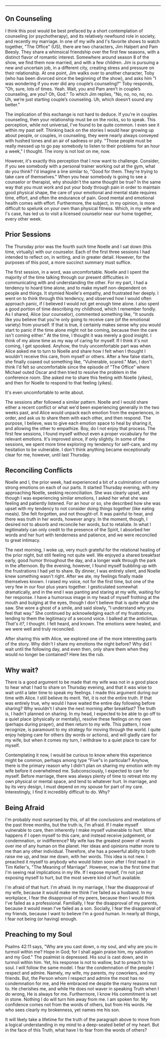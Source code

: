 ---

## On Counseling
I think this post would be best prefaced by a short contemplation of counseling (or psychotherapy), and its relatively newfound role in society, and recently my marriage. In one of my wife and I's favorite shows to watch together, "The Office" (US), there are two characters, Jim Halpert and Pam Beesly. They share a whimsical friendship over the first few seasons, with a distinct flavor of romantic interest. Somewhere around season 8 of the show, we find them now married, and with a few children. Jim is pursuing a new and uncertain job, in a different city, creating stress and pressure on their relationship. At one point, Jim walks over to another character, Toby (who has been divorced since the beginning of the show), and asks him "I was wondering if you ever did any couple’s counseling?" Toby responds, "Oh, sure, lots of times. Yeah. Wait, you and Pam aren’t in couple’s counseling, are you? Oh, God." To which Jim replies, "No, no, no, no, no. Uh, we’re just starting couple’s counseling. Uh, which doesn’t sound any better."

The implication of this exchange is not hard to deduce. If you're in couples counseling, then your relationship must be on the rocks, so to speak. This perception, while not universal, I've found to be quite common. I even see it within my past self. Thinking back on the stories I would hear growing up about people, or couples, in counseling, they were nearly always conveyed with hushed tones and an air of sadness or pity. "Those people must be really messed up to go pay somebody to listen to their problems for an hour a week," I thought. The irony is not lost on me, now.

However, it's exactly this perception that I now want to challenge. Consider, if you see somebody with a personal trainer working out at the gym, what do you think? I'd imagine a line similar to, "Good for them. They're trying to take care of themselves." When you hear somebody is going to see a counselor or therapist, why shouldn't the same thought be true? In the same way that you must work and put your body through pain in order to maintain good physical shape, the care of your emotional and mental state requires time, effort, and often the endurance of pain. Good mental and emotional health comes with effort. Furthermore, the subject, in my opinion, is more difficult to spelunk on your own than physical fitness. Which, in my wife and I's case, has led us to visit a licensed counselor near our home together, every other week. 

## Prior Sessions
The Thursday prior was the fourth such time Noelle and I sat down (this time, virtually) with our counselor. Each of the first three sessions I had intended to reflect on, in writing, and in greater detail. However, for the purposes of this post, a more succinct summary must suffice. 

The first session, in a word, was uncomfortable. Noelle and I spent the majority of the time talking through our present difficulties in communicating with and understanding the other. For my part, I had a tendency to hoard time alone, and to make myself non-dependent on people and things. It stymied Noelle's empathy, and frustrated her deeply. I went on to think through this tendency, and observed how I would often approach panic, if I believed I would not get enough time alone. I also spent a good portion of time describing my childhood, which I remember fondly. As I shared, Alice (our counselor), commented something like, "It sounds like you believe that you're only going to receive care (of the emotional variety) from yourself. If that is true, it certainly makes sense why you would start to panic if the time alone might not be coming, because then the care isn't coming either." At the time, I thought it was merely a good insight. I think of my alone time as my way of caring for myself. If I think it's not coming, I get spooked. Anyhow, the truly uncomfortable part was when Alice asked me to turn to Noelle and share how I felt when I thought I wouldn't receive this care, from myself or others. After a few false starts, she finally coaxed out something like, "Vulnerable, scared." Man, I don't think I'd felt so uncomfortable since the episode of "The Office" where Michael outed Oscar and then tried to resolve the problem in the conference room. She asked me to share this feeling with Noelle (yikes), and then for Noelle to respond to that feeling (yikes).

It's even uncomfortable to write about. 

The sessions after followed a similar pattern. Noelle and I would share either a recent conflict or what we'd been experiencing generally in the two weeks past, and Alice would unpack each emotion from the experiences, in order, and ask us to share them with each other, and then respond. The purpose, I believe, was to give each emotion space to heal by sharing it, and allowing the other to empathize. Boy, do I not enjoy that process. The first few sessions, I found myself without even a proper vocabulary for the relevant emotions. It's improved since, if only slightly. In some of the sessions, we spent more time exploring my tendency for self-care, and my hesitation to be vulnerable. I don't think anything became exceptionally clear for me, however, until last Thursday.

## Reconciling Conflicts
Noelle and I, the prior week, had experienced a bit of a culmination of some strong emotions on each of our parts. It started Thursday evening, with my approaching Noelle, seeking reconciliation. She was clearly upset, and though I was experiencing similar emotions, I asked her what she was feeling and patiently listened. For an hour or so, she described how she was upset with my tendency to not consider doing things together (like eating meals). She felt forgotten, and not thought-of. It was painful to hear, and there was truth in her words, however angry. In the moment, though, I desired not to absorb and reconcile her words, but to retaliate. In what I legitimately can only credit to the presence of the Spirit, I absorbed her words and her hurt with tenderness and patience, and we were reconciled to great intimacy.

The next morning, I woke up, very much grateful for the relational healing of the prior night, but still feeling not quite well. We enjoyed a shared breakfast early, good humor throughout the day, and a longer walk through the park in the afternoon. By the evening, however, I found myself bubbling up with the frustrations I had yet to share. By dinner, I was entirely silent, and Noelle knew something wasn't right. After we ate, my feelings finally made themselves known. I raised my voice, not for the first time, but one of the very few in our four plus years together. I gesticulated somewhat dramatically, and in the end I was panting and staring at my wife, waiting for her response. I have a humorous image in my head of myself frothing at the mouth and bulging at the eyes, though I don't believe that is quite what she saw. She wore a ghost of a smile, and said slowly, "I understand why you feel that way." She continued by acknowledging each of my frustrations, lending to them the legitimacy of a second voice. I balked at the anticlimax. _That's it?_, I thought. I felt heard, and known. The emotions were healed, and we were well and truly reconciled.

After sharing this with Alice, we explored one of the more interesting parts of the story. Why didn't I share my emotions the night before? Why did I wait until the following day, and even then, only share them when they would no longer be contained? Here lies the rub.

## Why wait?
There is a good argument to be made that my wife was not in a good place to hear what I had to share on Thursday evening, and that it was wise to wait until a later time to speak my feelings. I made this argument during our time with Alice. I still believe its merit. Yet, it is not the entire truth. If that was entirely true, why would I have waited the entire day following before sharing? Why wouldn't I share the next morning after breakfast? The truth is, I hadn't planned on sharing. In my head, I expected to be able to go off to a quiet place (physically or mentally), resolve these feelings on my own (perhaps during prayer), and then return to my wife. This pattern, I now recognize, is paramount to my strategy for moving through the world. I quite enjoy helping care for others (by words or actions), and will gladly care for my wife, but when it comes my turn, I withdraw to a quiet place to care for myself. 

Contemplating it now, I would be curious to know where this experience might be common, perhaps among type "Five"s in particular? Anyhow, there is the primary reason why I didn't plan on sharing my emotion with my wife before it overwhelmed me. Subconsciously, I expected to care for myself. Before marriage, there was always plenty of time to retreat into my own physical or mental space, and tend to whatever hurt. In marriage, and by its very design, I must depend on my spouse for part of my care. Interestingly, I find it incredibly difficult to do. Why?

## Being Afraid
I'm probably most surprised by this, of all the conclusions and revelations of the past three months, but the truth is, I'm afraid. If I make myself vulnerable to care, then inherently I make myself vulnerable to hurt. What happens if I open myself to this care, and instead receive judgement, or condemnation, or indifference? My wife has the greatest power of words over me of any human on the planet. Her ideas and opinions matter more to me than any other individual. Therefore, she has a powerful ability to both raise me up, and tear me down, with her words. This idea is not new. I preached it myself to anybody who would listen soon after I first read it in Tim Keller's, "The Meaning of Marriage". However, now is the first time that I'm seeing real implications in my life. If I expose myself, I'm not just exposing myself to hurt, but the most severe kind of hurt available.

I'm afraid of that hurt. I'm afraid. In my marriage, I fear the disapproval of my wife, because it would make me think I've failed as a husband. In my workplace, I fear the disapproval of my peers, because then I would think I've failed as a professional. Familially, I fear the disapproval of my parents, because it would mean I've failed as a son. Socially, I fear the disapproval of my friends, because I want to believe I'm a good human. In nearly all things, I fear not being (or having) enough. 

## Preaching to my Soul
Psalms 42:11 says, "Why are you cast down, o my soul, and why are you in turmoil within me? Hope in God; for I shall again praise him, my salvation and my God." The psalmist is depressed. His soul is cast down, and in turmoil within him. Yet, his response is not to wallow, but to preach to his soul. I will follow the same model. I fear the condemnation of the people I respect and admire. Namely, my wife, my parents, my coworkers, and my friends. But, the Person whom I respect and admire the most has no condemnation for me, and He embraced me despite the many reasons not to. He cherishes me, and while He does not waver in speaking Truth when I do wrong, He is always for me. Furthermore, I know His commitment is set in stone. Nothing I do will turn him away from me. I am spoken for. My confidence comes not from the words of others, but from His words. He who sees clearly my brokenness, yet names me his son.

It will likely take a lifetime for the truth of the paragraph above to move from a logical understanding in my mind to a deep-seated belief of my heart. But in the face of this Truth, what have I to fear from the words of others?
